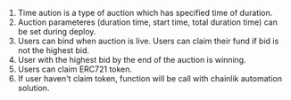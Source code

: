 1. Time aution is a type of auction which has specified time of duration.
2. Auction parameteres (duration time, start time, total duration time) can be set during deploy.
3. Users can bind when auction is live. Users can claim their fund if bid is not the highest bid.
4. User with the highest bid by the end of the auction is winning.
5. Users can claim ERC721 token.
6. If user haven't claim token, function will be call with chainlik automation solution.
